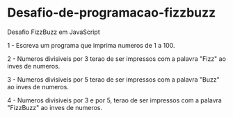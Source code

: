 # Desafio-de-programacao-fizzbuzz
Desafio FizzBuzz em JavaScript

1 - Escreva um programa que imprima numeros de 1 a 100.

2 - Numeros divisiveis por 3 terao de ser impressos com a palavra "Fizz" ao inves de numeros.

3 - Numeros divisiveis por 5 terao de ser impressos com a palavra "Buzz" ao inves de numeros.

4 - Numeros divisiveis por 3 e por 5, terao de ser impressos com a palavra "FizzBuzz" ao inves de numeros.
